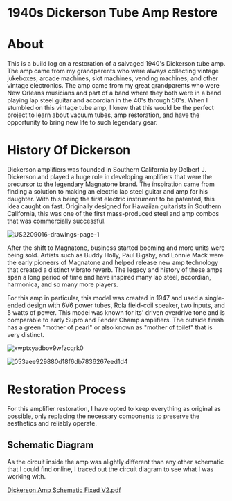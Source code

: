 # 1940s Dickerson Tube Amp Restore

# About
This is a build log on a restoration of a salvaged 1940's Dickerson tube amp. The amp came from my grandparents who were always collecting vintage jukeboxes, arcade machines, slot machines, vending machines, and other vintage electronics. The amp came from my great grandparents who were New Orleans musicians and part of a band where they both were in a band playing lap steel guitar and accordian in the 40's through 50's. When I stumbled on this vintage tube amp, I knew that this would be the perfect project to learn about vacuum tubes, amp restoration, and have the opportunity to bring new life to such legendary gear. 

# History Of Dickerson
Dickerson amplifiers was founded in Southern California by Delbert J. Dickerson and played a huge role in developing amplifiers that were the precursor to the legendary Magnatone brand. The inspiration came from finding a solution to making an electric lap steel guitar and amp for his daughter. With this being the first electric instrument to be patented, this idea caught on fast. Originally designed for Hawaiian guitarists in Southern California, this was one of the first mass-produced steel and amp combos that was commercially successful. 

![US2209016-drawings-page-1](https://github.com/user-attachments/assets/947f42c8-c1a2-40a2-aa15-833724704f0d)

After the shift to Magnatone, business started booming and more units were being sold. Artists such as Buddy Holly, Paul Bigsby, and Lonnie Mack were the early pioneers of Magnatone and helped release new amp technology that created a distinct vibrato reverb. The legacy and history of these amps span a long period of time and have inspired many lap steel, accordian, harmonica, and so many more players. 

For this amp in particular, this model was created in 1947 and used a single-ended design with 6V6 power tubes, Rola field-coil speaker, two inputs, and 5 watts of power. This model was known for its' driven overdrive tone and is comparable to early Supro and Fender Champ amplifiers. The outside finish has a green "mother of pearl" or also known as "mother of toilet" that is very distinct. 

![xwptxyadbov9wfzcqrk0](https://github.com/user-attachments/assets/4c508ae7-564b-4e98-88d6-9b25a5cf652f)

![053aee929880d18f6db7836267eed1d4](https://github.com/user-attachments/assets/f0572574-6d4e-437d-b583-5f17b63c8821)

# Restoration Process
For this amplifier restoration, I have opted to keep everything as original as possible, only replacing the necessary components to preserve the aesthetics and reliably operate. 

## Schematic Diagram
As the circuit inside the amp was alightly different than any other schematic that I could find online, I traced out the circuit diagram to see what I was working with. 

[Dickerson Amp Schematic Fixed V2.pdf](https://github.com/user-attachments/files/20545482/Dickerson.Amp.Schematic.Fixed.V2.pdf)

